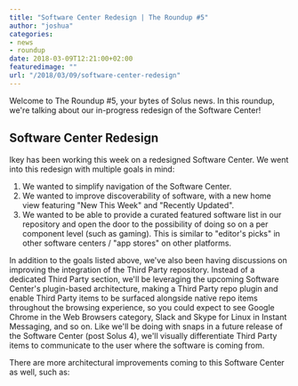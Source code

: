 ```yaml
---
title: "Software Center Redesign | The Roundup #5"
author: "joshua"
categories:
- news
- roundup
date: 2018-03-09T12:21:00+02:00
featuredimage: ""
url: "/2018/03/09/software-center-redesign"
---
```


Welcome to The Roundup #5, your bytes of Solus news. In this roundup, we're talking about our in-progress redesign of the Software Center!
<!--more-->

## Software Center Redesign

Ikey has been working this week on a redesigned Software Center. We went into this redesign with multiple goals in mind:

1. We wanted to simplify navigation of the Software Center.
2. We wanted to improve discoverability of software, with a new home view featuring "New This Week" and "Recently Updated".
3. We wanted to be able to provide a curated featured software list in our repository and open the door to the possibility of doing so on a per component level (such as gaming). This is similar to "editor's picks" in other software centers / "app stores" on other platforms.

In addition to the goals listed above, we've also been having discussions on improving the integration of the Third Party repository. Instead of a dedicated Third Party section, we'll be leveraging the upcoming Software Center's plugin-based architecture, making a Third Party repo plugin and enable Third Party items to be surfaced alongside native repo items throughout the browsing experience, so you could expect to see Google Chrome in the Web Browsers category, Slack and Skype for Linux in Instant Messaging, and so on. Like we'll be doing with snaps in a future release of the Software Center (post Solus 4), we'll visually differentiate Third Party items to communicate to the user where the software is coming from.

There are more architectural improvements coming to this Software Center as well, such as:
